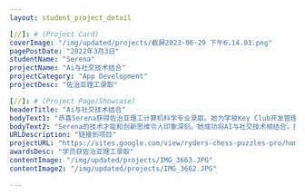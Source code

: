 ```yaml
---
layout: student_project_detail

[//]: # (Project Card)
coverImage: "/img/updated/projects/截屏2023-06-29 下午6.14.03.png"
pagePostDate: "2022年3月3日"
studentName: "Serena"
projectName: "Ai与社交技术结合"
projectCategory: "App Development"
projectDesc: "佐治亚理工录取"

[//]: # (Project Page/Showcase)
headerTitle: "Ai与社交技术结合"
bodyText1: "恭喜Serena获得佐治亚理工计算机科学专业录取。她为学校Key Club开发管理系统，实现智能匹配义工机会，运用AI和社交技术创新地改变了Club运营。"
bodyText2: "Serena的技术才能和创新思维令人印象深刻。她成功将AI与社交技术相结合，提升了学校的组织效率。这种开创性的成果表明她在未来佐治亚理工的学习中有着巨大潜力。"
URLDescription: "链接到项目"
projectURL: "https://sites.google.com/view/ryders-chess-puzzles-pro/home"
awardsDesc: "学员获佐治亚理工录取"
contentImage: "/img/updated/projects/IMG_3663.JPG"
contentImage2: "/img/updated/projects/IMG_3662.JPG"

---
```

